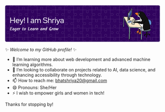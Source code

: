 ![Header](./github-header-image.png)

✨ _Welcome to my GitHub profile!_ ✨

- 🌱 I’m learning more about web development and advanced machine learning algorithms.
- 👯 I’m looking to collaborate on projects related to AI, data science, and enhancing accessibility through technology.
- 📫 How to reach me: [bhatshriya20@gmail.com](mailto:bhatshriya20@gmail.com)
- 😄 Pronouns: She/Her
- ⚡ I wish to empower girls and women in tech!

Thanks for stopping by!


